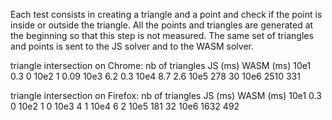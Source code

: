 Each test consists in creating a triangle and a point and check if the point is
inside or outside the triangle. All the points and triangles are generated at the
beginning so that this step is not measured. The same set of triangles and points
is sent to the JS solver and to the WASM solver.

triangle intersection on Chrome:
nb of triangles       JS (ms)       WASM (ms)
10e1                   0.3           0
10e2                   1             0.09
10e3                   6.2           0.3
10e4                   8.7           2.6
10e5                   278           30
10e6                   2510          331

triangle intersection on Firefox:
nb of triangles       JS (ms)       WASM (ms)
10e1                   0.3           0
10e2                   1             0
10e3                   4             1
10e4                   6             2
10e5                   181           32
10e6                   1632          492

